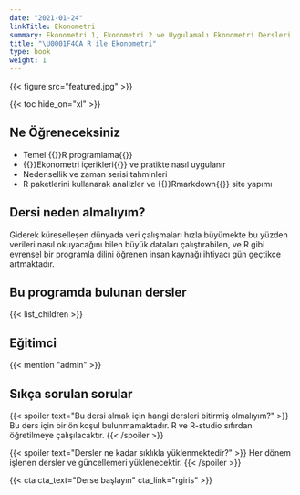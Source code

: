 ```yaml
---
date: "2021-01-24"
linkTitle: Ekonometri
summary: Ekonometri 1, Ekonometri 2 ve Uygulamalı Ekonometri Dersleri
title: "\U0001F4CA R ile Ekonometri"
type: book
weight: 1
---
```


{{< figure src="featured.jpg" >}}

{{< toc hide_on="xl" >}}

## Ne Öğreneceksiniz

- Temel {{<hl>}}R programlama{{</hl>}}
- {{<hl>}}Ekonometri içerikleri{{</hl>}} ve pratikte nasıl uygulanır
-  Nedensellik ve zaman serisi tahminleri 
- R paketlerini kullanarak analizler ve {{<hl>}}Rmarkdown{{</hl>}} site yapımı

## Dersi neden almalıyım?

Giderek küreselleşen dünyada veri çalışmaları hızla büyümekte bu yüzden verileri nasıl okuyacağını bilen büyük dataları çalıştırabilen, ve R gibi evrensel bir programla dilini öğrenen insan kaynağı ihtiyacı gün geçtikçe artmaktadır.

## Bu programda bulunan dersler

{{< list_children >}}

## Eğitimci

{{< mention "admin" >}}

## Sıkça sorulan sorular

{{< spoiler text="Bu dersi almak için hangi dersleri bitirmiş olmalıyım?" >}}
Bu ders için bir ön koşul bulunmamaktadır. R ve R-studio sıfırdan öğretilmeye çalışılacaktır.
{{< /spoiler >}}

{{< spoiler text="Dersler ne kadar sıklıkla yüklenmektedir?" >}}
Her dönem işlenen dersler ve güncellemeri yüklenecektir.
{{< /spoiler >}}

{{< cta cta_text="Derse başlayın" cta_link="rgiris" >}}
